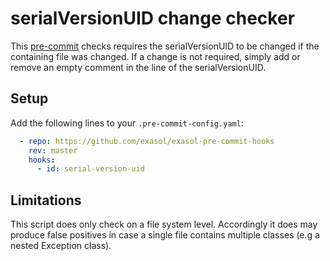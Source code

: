 # serialVersionUID change checker

This [pre-commit](https://pre-commit.com/) checks requires the serialVersionUID to be changed if the containing file was changed.
If a change is not required, simply add or remove an empty comment in the line of the serialVersionUID.

## Setup

Add the following lines to your `.pre-commit-config.yaml`:
```yaml
  - repo: https://github.com/exasol/exasol-pre-commit-hooks
    rev: master
    hooks:
      - id: serial-version-uid
```

## Limitations

This script does only check on a file system level. Accordingly it does may produce false positives in case a single file contains multiple classes (e.g a nested Exception class). 
